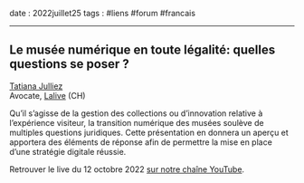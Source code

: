 date : 2022juillet25
tags : #liens #forum #francais 

----
## Le musée numérique en toute légalité: quelles questions se poser ?

 [Tatiana Julliez](https://www.linkedin.com/in/tatiana-jullier-53918b209/?originalSubdomain=ch)  
Avocate, [Lalive](https://www.lalive.law/) (CH) 

Qu’il s’agisse de la gestion des collections ou d’innovation relative à l’expérience visiteur, la transition numérique des musées soulève de multiples questions juridiques. Cette présentation en donnera un aperçu et apportera des éléments de réponse afin de permettre la mise en place d’une stratégie digitale réussie.

  
Retrouver le live du 12 octobre 2022 [sur notre chaîne YouTube](https://www.youtube.com/channel/UCTZJM5WsXDkH8QgMdACUNyw).  